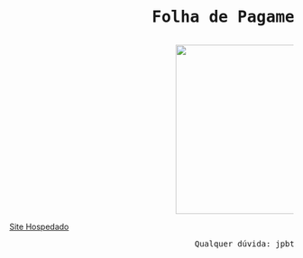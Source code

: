 <pre> <h1>               Folha de Pagamento Web📜✅</h1></pre>
<!---🔄✅--->
<pre>                                   <img src="https://i.imgur.com/mcU3xnE.gif" align="center" width="300" height="300" /></pre>

[Site Hospedado](http://payment-system.firebaseapp.com/)
<pre>
                                       Qualquer dúvida: jpbt@ic.ufal.br </pre>
